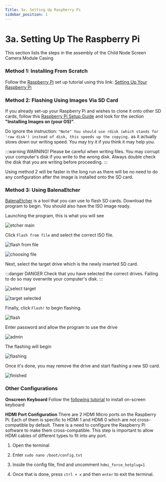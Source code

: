 ```yaml
---
Title: 3a. Setting Up Raspberry Pi
sidebar_position: 1
---
```


# 3a. Setting Up The Raspberry Pi

This section lists the steps in the assembly of the Child Node Screen Camera Module Casing

### Method 1: Installing From Scratch

Follow the [Raspberry Pi](https://www.digikey.sg/product-detail/en/raspberry-pi/RASPBERRY-PI-4-MODEL-B-8G/1690-RASPBERRYPI4MODELB8G-ND/12159401) set up tutorial using this link: [Setting Up Your Raspberry Pi](https://projects.raspberrypi.org/en/projects/raspberry-pi-setting-up)

### Method 2: Flashing Using Images Via SD Card

If you already set-up your Raspberry Pi and wishes to clone it onto other SD cards, follow this [Raspberry Pi Setup Guide](https://www.raspberrypi.org/documentation/computers/getting-started.html) and look for the section **"Installing Images on (your OS)"**.

Do ignore the instruction: `"Note" You should use rdisk (which stands for 'raw disk') instead of disk, this speeds up the copying.` as it actually slows down our writing speed. You may try it if you think it may help you.

:::warning WARNING!
Please be careful when writing files. You may corrupt your computer's disk if you write to the wrong disk. Always double check the disk that you are writing before proceeding.
:::

Using method 2 will be faster in the long run as there will be no need to do any configuration after the image is installed onto the SD card.

### Method 3: Using BalenaEtcher

[BalenaEtcher](https://www.balena.io/etcher/) is a tool that you can use to flash SD cards. Download the program to begin. You should also have the ISO image ready.

Launching the program, this is what you will see

![etcher main](/img/etcher/etcher-main.png)

Click `Flash from file` and select the correct ISO file.

![flash from file](/img/etcher/flash-from-file.png)

![choosing file](/img/etcher/choosing-file.png)

Next, select the target drive which is the newly inserted SD card.

:::danger DANGER
Check that you have selected the correct drives. Failing to do so may overwrite your computer's disk.
:::

![select target](/img/etcher/select-target.png)

![target selected](/img/etcher/target-selected.png)

Finally, click `Flash!` to begin flashing.

![flash](/img/etcher/flash.png)

Enter password and allow the program to use the drive

![admin](/img/etcher/admin.png)

The flashing will begin

![flashing](/img/etcher/flashing.png)

Once it's done, you may remove the drive and start flashing a new SD card.

![finished](/img/etcher/finished.png)

### Other Configurations

**Onscreen Keyboard**
Follow the [following tutorial](https://pimylifeup.com/raspberry-pi-on-screen-keyboard/) to install on-screen keyboard

**HDMI Port Configuration**
There are 2 HDMI Micro ports on the Raspberry Pi. Each of them is specific to HDMI 1 and HDMI 0 which are not cross-compatible by default. There is a need to configure the Raspberry Pi software to make them cross-compatible. This step is important to allow HDMI cables of different types to fit into any port.

1. Open the terminal

2. Enter `sudo nano /boot/config.txt`

3. Inside the config file, find and uncomment `hdmi_force_hotplug=1`

4. Once that is done, press `ctrl + x` and then `enter` to exit the terminal.
